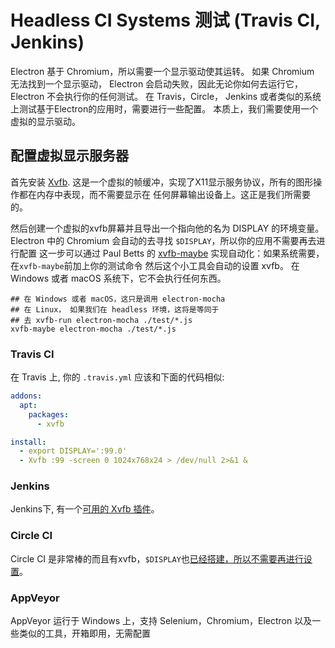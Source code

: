 # Headless CI Systems 测试 (Travis CI, Jenkins)

Electron 基于 Chromium，所以需要一个显示驱动使其运转。 如果 Chromium 无法找到一个显示驱动， Electron 会启动失败，因此无论你如何去运行它，Electron 不会执行你的任何测试。 在 Travis，Circle， Jenkins 或者类似的系统上测试基于Electron的应用时，需要进行一些配置。 本质上，我们需要使用一个 虚拟的显示驱动。

## 配置虚拟显示服务器

首先安装 [Xvfb](https://en.wikipedia.org/wiki/Xvfb). 这是一个虚拟的帧缓冲，实现了X11显示服务协议，所有的图形操作都在内存中表现，而不需要显示在 任何屏幕输出设备上。这正是我们所需要的。

然后创建一个虚拟的xvfb屏幕并且导出一个指向他的名为 DISPLAY 的环境变量。 Electron 中的 Chromium 会自动的去寻找 `$DISPLAY`，所以你的应用不需要再去进行配置 这一步可以通过 Paul Betts 的 [xvfb-maybe](https://github.com/paulcbetts/xvfb-maybe) 实现自动化：如果系统需要，在`xvfb-maybe`前加上你的测试命令 然后这个小工具会自动的设置 xvfb。 在 Windows 或者 macOS 系统下，它不会执行任何东西。

    ## 在 Windows 或者 macOS，这只是调用 electron-mocha
    ## 在 Linux， 如果我们在 headless 环境，这将是等同于
    ## 去 xvfb-run electron-mocha ./test/*.js
    xvfb-maybe electron-mocha ./test/*.js
    

### Travis CI

在 Travis 上, 你的 `.travis.yml` 应该和下面的代码相似:

```yml
addons:
  apt:
    packages:
      - xvfb

install:
  - export DISPLAY=':99.0'
  - Xvfb :99 -screen 0 1024x768x24 > /dev/null 2>&1 &
```

### Jenkins

Jenkins下, 有一个[可用的 Xvfb 插件](https://wiki.jenkins-ci.org/display/JENKINS/Xvfb+Plugin)。

### Circle CI

Circle CI 是非常棒的而且有xvfb，`$DISPLAY`也[已经搭建，所以不需要再进行设置](https://circleci.com/docs/environment#browsers)。

### AppVeyor

AppVeyor 运行于 Windows 上，支持 Selenium，Chromium，Electron 以及一些类似的工具，开箱即用，无需配置